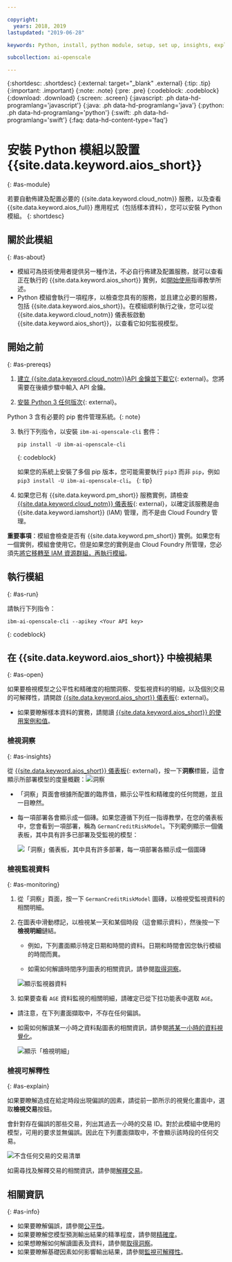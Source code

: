 ```yaml
---

copyright:
  years: 2018, 2019
lastupdated: "2019-06-28"

keywords: Python, install, python module, setup, set up, insights, explainability

subcollection: ai-openscale

---
```


{:shortdesc: .shortdesc}
{:external: target="_blank" .external}
{:tip: .tip}
{:important: .important}
{:note: .note}
{:pre: .pre}
{:codeblock: .codeblock}
{:download: .download}
{:screen: .screen}
{:javascript: .ph data-hd-programlang='javascript'}
{:java: .ph data-hd-programlang='java'}
{:python: .ph data-hd-programlang='python'}
{:swift: .ph data-hd-programlang='swift'}
{:faq: data-hd-content-type='faq'}

# 安裝 Python 模組以設置 {{site.data.keyword.aios_short}}
{: #as-module}

若要自動佈建及配置必要的 {{site.data.keyword.cloud_notm}} 服務，以及查看 {{site.data.keyword.aios_full}} 應用程式（包括樣本資料），您可以安裝 Python 模組。
{: shortdesc}

## 關於此模組
{: #as-about}

- 模組可為技術使用者提供另一種作法，不必自行佈建及配置服務，就可以查看正在執行的 {{site.data.keyword.aios_short}} 實例，如[開始使用](/docs/services/ai-openscale?topic=ai-openscale-gettingstarted)指導教學所述。
- Python 模組會執行一項程序，以檢查您具有的服務，並且建立必要的服務，包括 {{site.data.keyword.aios_short}}。在模組順利執行之後，您可以從 {{site.data.keyword.cloud_notm}} 儀表板啟動 {{site.data.keyword.aios_short}}，以查看它如何監視模型。

## 開始之前
{: #as-prereqs}

1. [建立 {{site.data.keyword.cloud_notm}}API 金鑰並下載它](/docs/iam?topic=iam-userapikey#create_user_key){: external}。您將需要在後續步驟中輸入 API 金鑰。

2. [安裝 Python 3 任何版次](https://www.python.org/downloads/){: external}。

  Python 3 含有必要的 pip 套件管理系統。{: note}

3. 執行下列指令，以安裝 `ibm-ai-openscale-cli` 套件：

    ```
    pip install -U ibm-ai-openscale-cli
    ```
    {: codeblock}

    如果您的系統上安裝了多個 pip 版本，您可能需要執行 `pip3` 而非 `pip`，例如 `pip3 install -U ibm-ai-openscale-cli`。
    {: tip}

4. 如果您已有 {{site.data.keyword.pm_short}} 服務實例，請檢查 [{{site.data.keyword.cloud_notm}} 儀表板](https://{DomainName}){: external}，以確定該服務是由 {{site.data.keyword.iamshort}} (IAM) 管理，而不是由 Cloud Foundry 管理。

  **重要事項**：模組會檢查是否有 {{site.data.keyword.pm_short}} 實例。如果您有一個實例，模組會使用它。但是如果您的實例是由 Cloud Foundry 所管理，您必須先[將它移轉至 IAM 資源群組，再執行模組](/docs/resources?topic=resources-migrate#migrate)。

## 執行模組
{: #as-run}

請執行下列指令：

```
ibm-ai-openscale-cli --apikey <Your API key>
```
{: codeblock}

## 在 {{site.data.keyword.aios_short}} 中檢視結果
{: #as-open}

如果要檢視模型之公平性和精確度的相關洞察、受監視資料的明細，以及個別交易的可解釋性，請開啟 [{{site.data.keyword.aios_short}} 儀表板](https://aiopenscale.cloud.ibm.com/aiopenscale/){: external}。

- 如果要瞭解樣本資料的實務，請閱讀 [{{site.data.keyword.aios_short}} 的使用案例和值](/docs/services/ai-openscale?topic=ai-openscale-gettingstarted#gs-use)。

### 檢視洞察
{: #as-insights}

從 [{{site.data.keyword.aios_short}} 儀表板](https://aiopenscale.cloud.ibm.com/aiopenscale/){: external}，按一下**洞察**標籤，這會顯示所部署模型的度量概觀：![洞察](images/insight-dash-tab.png)

- 「洞察」頁面會根據所配置的臨界值，顯示公平性和精確度的任何問題，並且一目瞭然。

- 每一項部署各會顯示成一個磚。如果您遵循下列任一指導教學，在您的儀表板中，您會看到一項部署，稱為 `GermanCreditRiskModel`。下列範例顯示一個儀表板，其中具有許多已部署及受監視的模型：

    ![「洞察」儀表板，其中具有許多部署，每一項部署各顯示成一個圖磚](images/insight-dashboard.png)


### 檢視監視資料
{: #as-monitoring}

1. 從「洞察」頁面，按一下 `GermanCreditRiskModel` 圖磚，以檢視受監視資料的相關明細。
2. 在圖表中滑動標記，以檢視某一天和某個時段（這會顯示資料），然後按一下**檢視明細**鏈結。

   - 例如，下列畫面顯示特定日期和時間的資料。日期和時間會因您執行模組的時間而異。

   - 如需如何解讀時間序列圖表的相關資訊，請參閱[取得洞察](/docs/services/ai-openscale?topic=ai-openscale-it-ov)。

    ![顯示監視器資料](images/setup02-0206.png)

3. 如果要查看 `AGE` 資料監視的相關明細，請確定已從下拉功能表中選取 `AGE`。

  - 請注意，在下列畫面擷取中，不存在任何偏誤。

  - 如需如何解讀某一小時之資料點圖表的相關資訊，請參閱[將某一小時的資料視覺化](/docs/services/ai-openscale?topic=ai-openscale-it-vdet)。

    ![顯示「檢視明細」](images/setup03-0206.png)

### 檢視可解釋性
{: #as-explain}

如果要瞭解造成在給定時段出現偏誤的因素，請從前一節所示的視覺化畫面中，選取**檢視交易**按鈕。

會針對存在偏誤的那些交易，列出其過去一小時的交易 ID。對於此模組中使用的模型，可用的要求並無偏誤。因此在下列畫面擷取中，不會顯示該時段的任何交易。

  ![不含任何交易的交易清單](images/setup06-0206.png)

如需尋找及解釋交易的相關資訊，請參閱[解釋交易](/docs/services/ai-openscale?topic=ai-openscale-ie-ov#ie-view)。

## 相關資訊
{: #as-info}

- 如果要瞭解偏誤，請參閱[公平性](/docs/services/ai-openscale?topic=ai-openscale-mf-monitor)。
- 如果要瞭解您模型預測輸出結果的精準程度，請參閱[精確度](/docs/services/ai-openscale?topic=ai-openscale-acc-monitor)。
- 如果想瞭解如何解讀圖表及資料，請參閱[取得洞察](/docs/services/ai-openscale?topic=ai-openscale-it-ov)。
- 如果要瞭解基礎因素如何影響輸出結果，請參閱[監視可解釋性](/docs/services/ai-openscale?topic=ai-openscale-ie-ov)。
